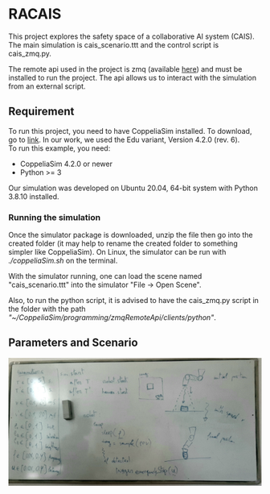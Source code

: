 # RACAIS
This project explores the safety space of a collaborative AI system (CAIS). The main simulation is cais\_scenario.ttt and the control script is cais\_zmq.py.<br>

The remote api used in the project is zmq (available [here](https://www.coppeliarobotics.com/helpFiles/en/zmqRemoteApiOverview.htm)) and must be installed to run the project. The api allows us to interact with the simulation from an external script.<br>

## Requirement
To run this project, you need to have CoppeliaSim installed. To download, go to [link](https://www.coppeliarobotics.com/downloads). In our work, we used the Edu variant, Version 4.2.0 (rev. 6).<br>
To run this example, you need:
- CoppeliaSim 4.2.0 or newer 
- Python >= 3

Our simulation was developed on Ubuntu 20.04, 64-bit system with Python 3.8.10 installed.

### Running the simulation
Once the simulator package is downloaded, unzip the file then go into the created folder (it may help to rename the created folder to something simpler like CoppeliaSim). On Linux, the simulator can be run with _./coppeliaSim.sh_ on the terminal.<br>

With the simulator running, one can load the scene named "cais_scenario.ttt" into the simulator "File -> Open Scene".<br>

Also, to run the python script, it is advised to have the cais\_zmq.py script in the folder with the path _"~/CoppeliaSim/programming/zmqRemoteApi/clients/python"_.


## Parameters and Scenario
![](new_search_parameters.jpg)

